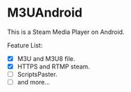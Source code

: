 # M3UAndroid
This is a Steam Media Player on Android.

Feature List:

- [x] M3U and M3U8 file.
- [x] HTTPS and RTMP steam.
- [ ] ScriptsPaster.
- [ ] and more...
